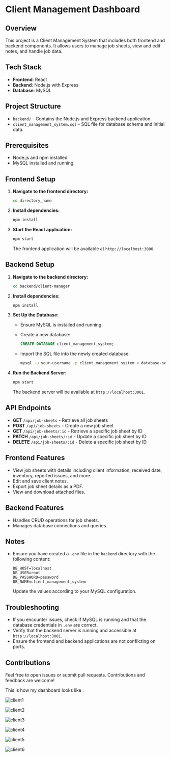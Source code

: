# Client Management Dashboard

## Overview

This project is a Client Management System that includes both frontend and backend components. It allows users to manage job sheets, view and edit notes, and handle job data.

## Tech Stack

- **Frontend**: React
- **Backend**: Node.js with Express
- **Database**: MySQL

## Project Structure

- `backend/` - Contains the Node.js and Express backend application.
- `client_management_system.sql` - SQL file for database schema and initial data.

## Prerequisites

- Node.js and npm installed
- MySQL installed and running

## Frontend Setup

1. **Navigate to the frontend directory:**

    ```bash
    cd directory_name
    ```

2. **Install dependencies:**

    ```bash
    npm install
    ```

3. **Start the React application:**

    ```bash
    npm start
    ```

    The frontend application will be available at `http://localhost:3000`.

## Backend Setup

1. **Navigate to the backend directory:**

    ```bash
    cd backend/client-manager
    ```

2. **Install dependencies:**

    ```bash
    npm install
    ```

3. **Set Up the Database:**

    - Ensure MySQL is installed and running.
    - Create a new database:

        ```sql
        CREATE DATABASE client_management_system;
        ```

    - Import the SQL file into the newly created database:

        ```bash
        mysql -u your-username -p client_management_system < database-schema.sql
        ```

4. **Run the Backend Server:**

    ```bash
    npm start
    ```

    The backend server will be available at `http://localhost:3001`.

## API Endpoints

- **GET** `/api/job-sheets` - Retrieve all job sheets
- **POST** `/api/job-sheets` - Create a new job sheet
- **GET** `/api/job-sheets/:id` - Retrieve a specific job sheet by ID
- **PATCH** `/api/job-sheets/:id` - Update a specific job sheet by ID
- **DELETE** `/api/job-sheets/:id` - Delete a specific job sheet by ID

## Frontend Features

- View job sheets with details including client information, received date, inventory, reported issues, and more.
- Edit and save client notes.
- Export job sheet details as a PDF.
- View and download attached files.

## Backend Features

- Handles CRUD operations for job sheets.
- Manages database connections and queries.

## Notes

- Ensure you have created a `.env` file in the `backend` directory with the following content:

    ```env
    DB_HOST=localhost
    DB_USER=root
    DB_PASSWORD=password
    DB_NAME=client_management_system
    ```

  Update the values according to your MySQL configuration.

## Troubleshooting

- If you encounter issues, check if MySQL is running and that the database credentials in `.env` are correct.
- Verify that the backend server is running and accessible at `http://localhost:3001`.
- Ensure the frontend and backend applications are not conflicting on ports.

## Contributions

Feel free to open issues or submit pull requests. Contributions and feedback are welcome!

This is how my dashboard looks like :

![client1](https://github.com/user-attachments/assets/7135cf9f-fcbe-47a6-8355-38eb84a0d273)

![client2](https://github.com/user-attachments/assets/778f52b3-e993-48f9-9bcf-a9fe93442e01)

![client3](https://github.com/user-attachments/assets/9adf4abe-6928-4e92-98cd-158e77af94ee)

![client4](https://github.com/user-attachments/assets/a21ba74a-2fb3-4b35-b438-620b5019964a)

![client5](https://github.com/user-attachments/assets/c71a8743-5df8-4416-ba1d-ced74f7fb397)

![client6](https://github.com/user-attachments/assets/8ffe2339-79fe-4385-87f2-7f8def69afe9)
